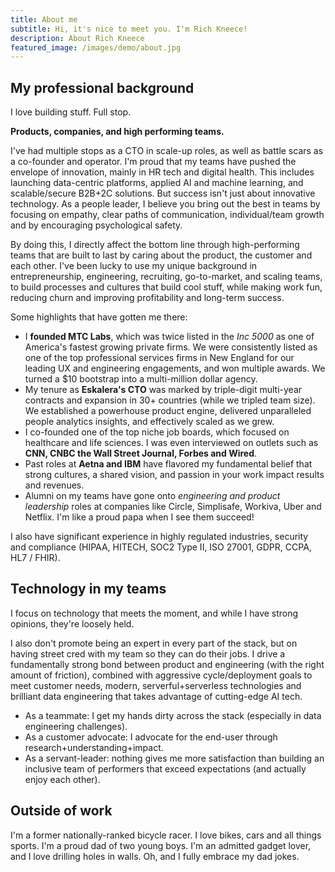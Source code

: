 ```yaml
---
title: About me
subtitle: Hi, it's nice to meet you. I'm Rich Kneece!
description: About Rich Kneece
featured_image: /images/demo/about.jpg
---
```


## My professional background

I love building stuff. Full stop. 

**Products, companies, and high performing teams.**

I've had multiple stops as a CTO in scale-up roles, as well as battle scars as a co-founder and operator. I'm proud that my teams have pushed the envelope of innovation, mainly in HR tech and digital health. This includes launching data-centric platforms, applied AI and machine learning, and scalable/secure B2B+2C solutions. But success isn't just about innovative technology. As a people leader, I believe you bring out the best in teams by focusing on empathy, clear paths of communication, individual/team growth and by encouraging psychological safety. 

By doing this, I directly affect the bottom line through high-performing teams that are built to last by caring about the product, the customer and each other. I've been lucky to use my unique background in entrepreneurship, engineering, recruiting, go-to-market, and scaling teams, to build processes and cultures that build cool stuff, while making work fun, reducing churn and improving profitability and long-term success.

Some highlights that have gotten me there:
* I **founded MTC Labs**, which was twice listed in the *Inc 5000* as one of America's fastest growing private firms. We were consistently listed as one of the top professional services firms in New England for our leading UX and engineering engagements, and won multiple awards. We turned a $10 bootstrap into a multi-million dollar agency.
* My tenure as **Eskalera's CTO** was marked by triple-digit multi-year contracts and expansion in 30+ countries (while we tripled team size). We established a powerhouse product engine, delivered unparalleled people analytics insights, and effectively scaled as we grew.
* I co-founded one of the top niche job boards, which focused on healthcare and life sciences. I was even interviewed on outlets such as **CNN, CNBC the Wall Street Journal, Forbes and Wired**.
* Past roles at **Aetna and IBM** have flavored my fundamental belief that strong cultures, a shared vision, and passion in your work impact results and revenues.
* Alumni on my teams have gone onto *engineering and product leadership* roles at companies like Circle, Simplisafe, Workiva, Uber and Netflix. I'm like a proud papa when I see them succeed!

I also have significant experience in highly regulated industries, security and compliance (HIPAA, HITECH, SOC2 Type II, ISO 27001, GDPR, CCPA, HL7 / FHIR).

## Technology in my teams

I focus on technology that meets the moment, and while I have strong opinions, they're loosely held. 

I also don't promote being an expert in every part of the stack, but on having street cred with my team so they can do their jobs. I drive a fundamentally strong bond between product and engineering (with the right amount of friction), combined with aggressive cycle/deployment goals to meet customer needs, modern, serverful+serverless technologies and brilliant data engineering that takes advantage of cutting-edge AI tech.

* As a teammate: I get my hands dirty across the stack (especially in data engineering challenges).
* As a customer advocate: I advocate for the end-user through research+understanding+impact.
* As a servant-leader: nothing gives me more satisfaction than building an inclusive team of performers that exceed expectations (and actually enjoy each other).

## Outside of work

I'm a former nationally-ranked bicycle racer. I love bikes, cars and all things sports. I'm a proud dad of two young boys. I'm an admitted gadget lover, and I love drilling holes in walls. Oh, and I fully embrace my dad jokes.
